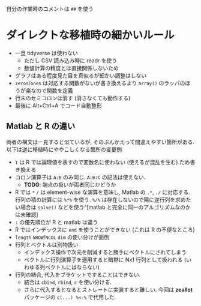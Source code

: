 自分の作業時のコメントは `##` を使う

# ダイレクトな移植時の細かいルール

* 一旦 tidyverse は使わない
    * ただし CSV 読み込み時に readr を使う
    * 数値計算の精度とは直接関係しないため
* グラフはある程度見た目を真似るが細かい調整はしない
* `zeros`/`ones` は対応する関数がないが書き換えるより `array()` のラッパのほうが楽なので関数を定義
* 行末のセミコロンは消す (消さなくても動作する)
* 最後に Alt+Ctrl+A でコード自動整形

## Matlab と R の違い

両者の構文は一見すると似ているが, そのぶんかえって間違えやすい箇所がある. 以下は逆に移植時にややこしくなる箇所の変更例

* `T` は R では論理値を表すので変数名に使わない (使えるが混乱を生む) ため書き換える
* コロン演算子は `A:B` のみ同じ. `A:B:C` の記法は使えない. 
    * **TODO**: 端点の扱いが両者同じかどうか
* R では `*` `/` は element-wise な演算を意味し, Matlab の `.*`, `./` に対応する. 行列の積の計算には `%*%` を使う. `%/%` は存在しないので陽に逆行列を求めたい場合は `solve()` などを使う^[matlab と完全に同一のアルゴリズムなのかは未確認]
* `:` の優先順位が R と matlab は違う
* R ではインデックスに `end` を使うことができない (これは R の不便なところ)
* `length` `NROW`/`NCOL` `dim` の使い分けが面倒
* 行列とベクトルは別物扱い
    * インデックス操作で次元を削減すると勝手にベクトルにされてしまう
    * ベクトルに行列演算子を適用すると暗黙に Nx1 行列として扱われる (いわゆる列ベクトルにはならない)
* 行列の結合, 代入をブラケットですることはできない.
    * 結合は `cbind`, `rbind`, `c` を使い分ける.
    * さらに代入するとなるとストレートに実装すると難しい. 今回は **zeallot** パッケージの `c(...) %<-%` で代用した.
